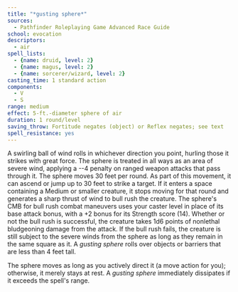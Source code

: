 ```yaml
---
title: "*gusting sphere*"
sources:
  - Pathfinder Roleplaying Game Advanced Race Guide
school: evocation
descriptors:
  - air
spell_lists:
  - {name: druid, level: 2}
  - {name: magus, level: 2}
  - {name: sorcerer/wizard, level: 2}
casting_time: 1 standard action
components:
  - V
  - S
range: medium
effect: 5-ft.-diameter sphere of air
duration: 1 round/level
saving_throw: Fortitude negates (object) or Reflex negates; see text
spell_resistance: yes
---
```


A swirling ball of wind rolls in whichever direction you point, hurling those it strikes with great force. The sphere is treated in all ways as an area of severe wind, applying a --4 penalty on ranged weapon attacks that pass through it. The sphere moves 30 feet per round. As part of this movement, it can ascend or jump up to 30 feet to strike a target. If it enters a space containing a Medium or smaller creature, it stops moving for that round and generates a sharp thrust of wind to bull rush the creature. The sphere's CMB for bull rush combat maneuvers uses your caster level in place of its base attack bonus, with a +2 bonus for its Strength score (14). Whether or not the bull rush is successful, the creature takes 1d6 points of nonlethal bludgeoning damage from the attack. If the bull rush fails, the creature is still subject to the severe winds from the sphere as long as they remain in the same square as it. A *gusting sphere* rolls over objects or barriers that are less than 4 feet tall.

The sphere moves as long as you actively direct it (a move action for you); otherwise, it merely stays at rest. A *gusting sphere* immediately dissipates if it exceeds the spell's range.
